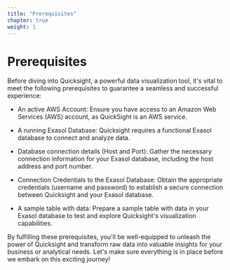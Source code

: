 ```yaml
---
title: "Prerequisites"
chapter: true
weight: 1
---
```


# Prerequisites

Before diving into Quicksight, a powerful data visualization tool, it's vital to meet the following prerequisites to guarantee a seamless and successful experience:

-    An active AWS Account: Ensure you have access to an Amazon Web Services (AWS) account, as QuickSight is an AWS service.

-    A running Exasol Database: Quicksight requires a functional Exasol database to connect and analyze data.

-    Database connection details (Host and Port): Gather the necessary connection information for your Exasol database, including the host address and port number.

-    Connection Credentials to the Exasol Database: Obtain the appropriate credentials (username and password) to establish a secure connection between Quicksight and your Exasol database.

-    A sample table with data: Prepare a sample table with data in your Exasol database to test and explore Quicksight's visualization capabilities.

By fulfilling these prerequisites, you'll be well-equipped to unleash the power of Quicksight and transform raw data into valuable insights for your business or analytical needs. Let's make sure everything is in place before we embark on this exciting journey!